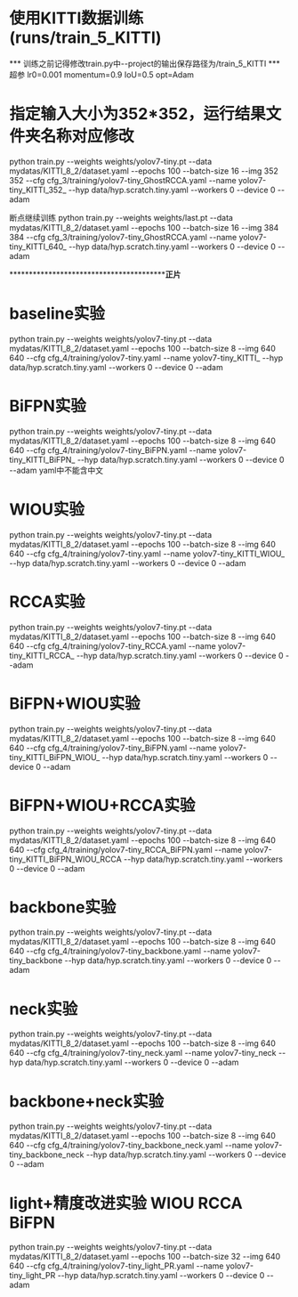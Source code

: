 # 使用KITTI数据训练  (runs/train_5_KITTI)
*** 训练之前记得修改train.py中--project的输出保存路径为/train_5_KITTI
*** 超参 lr0=0.001 momentum=0.9 IoU=0.5 opt=Adam

# 指定输入大小为352*352，运行结果文件夹名称对应修改
python train.py --weights weights/yolov7-tiny.pt --data mydatas/KITTI_8_2/dataset.yaml --epochs 100 --batch-size 16 --img 352 352 --cfg cfg_3/training/yolov7-tiny_GhostRCCA.yaml --name yolov7-tiny_KITTI_352_ --hyp data/hyp.scratch.tiny.yaml --workers 0 --device 0 --adam

断点继续训练
python train.py --weights weights/last.pt --data mydatas/KITTI_8_2/dataset.yaml --epochs 100 --batch-size 16 --img 384 384 --cfg cfg_3/training/yolov7-tiny_GhostRCCA.yaml --name yolov7-tiny_KITTI_640_ --hyp data/hyp.scratch.tiny.yaml --workers 0 --device 0 --adam

******************************************正片**
# baseline实验
python train.py --weights weights/yolov7-tiny.pt --data mydatas/KITTI_8_2/dataset.yaml --epochs 100 --batch-size 8 --img 640 640 --cfg cfg_4/training/yolov7-tiny.yaml --name yolov7-tiny_KITTI_ --hyp data/hyp.scratch.tiny.yaml --workers 0 --device 0 --adam

# BiFPN实验
python train.py --weights weights/yolov7-tiny.pt --data mydatas/KITTI_8_2/dataset.yaml --epochs 100 --batch-size 8 --img 640 640 --cfg cfg_4/training/yolov7-tiny_BiFPN.yaml --name yolov7-tiny_KITTI_BiFPN_ --hyp data/hyp.scratch.tiny.yaml --workers 0 --device 0 --adam
yaml中不能含中文

# WIOU实验
python train.py --weights weights/yolov7-tiny.pt --data mydatas/KITTI_8_2/dataset.yaml --epochs 100 --batch-size 8 --img 640 640 --cfg cfg_4/training/yolov7-tiny.yaml --name yolov7-tiny_KITTI_WIOU_ --hyp data/hyp.scratch.tiny.yaml --workers 0 --device 0 --adam

# RCCA实验
python train.py --weights weights/yolov7-tiny.pt --data mydatas/KITTI_8_2/dataset.yaml --epochs 100 --batch-size 8 --img 640 640 --cfg cfg_4/training/yolov7-tiny_RCCA.yaml --name yolov7-tiny_KITTI_RCCA_ --hyp data/hyp.scratch.tiny.yaml --workers 0 --device 0 --adam


# BiFPN+WIOU实验
python train.py --weights weights/yolov7-tiny.pt --data mydatas/KITTI_8_2/dataset.yaml --epochs 100 --batch-size 8 --img 640 640 --cfg cfg_4/training/yolov7-tiny_BiFPN.yaml --name yolov7-tiny_KITTI_BiFPN_WIOU_ --hyp data/hyp.scratch.tiny.yaml --workers 0 --device 0 --adam


# BiFPN+WIOU+RCCA实验
python train.py --weights weights/yolov7-tiny.pt --data mydatas/KITTI_8_2/dataset.yaml --epochs 100 --batch-size 8 --img 640 640 --cfg cfg_4/training/yolov7-tiny_RCCA_BiFPN.yaml --name yolov7-tiny_KITTI_BiFPN_WIOU_RCCA --hyp data/hyp.scratch.tiny.yaml --workers 0 --device 0 --adam


# backbone实验
python train.py --weights weights/yolov7-tiny.pt --data mydatas/KITTI_8_2/dataset.yaml --epochs 100 --batch-size 8 --img 640 640 --cfg cfg_4/training/yolov7-tiny_backbone.yaml --name yolov7-tiny_backbone --hyp data/hyp.scratch.tiny.yaml --workers 0 --device 0 --adam


# neck实验
python train.py --weights weights/yolov7-tiny.pt --data mydatas/KITTI_8_2/dataset.yaml --epochs 100 --batch-size 8 --img 640 640 --cfg cfg_4/training/yolov7-tiny_neck.yaml --name yolov7-tiny_neck --hyp data/hyp.scratch.tiny.yaml --workers 0 --device 0 --adam


# backbone+neck实验
python train.py --weights weights/yolov7-tiny.pt --data mydatas/KITTI_8_2/dataset.yaml --epochs 100 --batch-size 8 --img 640 640 --cfg cfg_4/training/yolov7-tiny_backbone_neck.yaml --name yolov7-tiny_backbone_neck --hyp data/hyp.scratch.tiny.yaml --workers 0 --device 0 --adam

# light+精度改进实验 WIOU RCCA BiFPN
python train.py --weights weights/yolov7-tiny.pt --data mydatas/KITTI_8_2/dataset.yaml --epochs 100 --batch-size 32 --img 640 640 --cfg cfg_4/training/yolov7-tiny_light_PR.yaml --name yolov7-tiny_light_PR --hyp data/hyp.scratch.tiny.yaml --workers 0 --device 0 --adam

